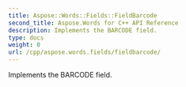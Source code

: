 ```yaml
---
title: Aspose::Words::Fields::FieldBarcode
second_title: Aspose.Words for C++ API Reference
description: Implements the BARCODE field. 
type: docs
weight: 0
url: /cpp/aspose.words.fields/fieldbarcode/
---
```


Implements the BARCODE field. 

